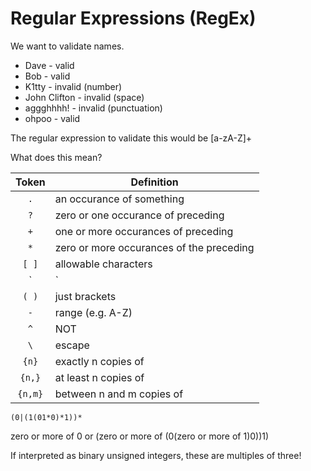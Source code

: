 # Regular Expressions (RegEx) #

We want to validate names.

- Dave - valid
- Bob - valid
- K1tty - invalid (number)
- John Clifton - invalid (space)
- aggghhhh! - invalid (punctuation)
- ohpoo - valid

The regular expression to validate this would be [a-zA-Z]+

What does this mean?

|Token  |Definition                               |
|:-----:|-----------------------------------------|
|`.`    | an occurance of something               |
|`?`    | zero or one occurance of preceding      |
|`+`    | one or more occurances of preceding     |
|`*`    | zero or more occurances of the preceding|
|`[ ]`  | allowable characters                    |
|`|`    | OR                                      |
|`( )`  | just brackets                           |
|`-`    | range (e.g. A-Z)                        |
|`^`    | NOT                                     |
|`\`    | escape                                  |
|`{n}`  | exactly n copies of                     |
|`{n,}` | at least n copies of                    |
|`{n,m}`| between n and m copies of               |

`(0|(1(01*0)*1))*`

zero or more of 0 or (zero or more of (0(zero or more of 1)0))1)
 
If interpreted as binary unsigned integers, these are multiples of three!
